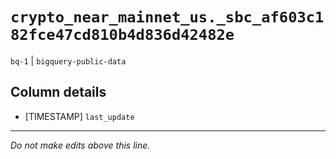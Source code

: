 # `crypto_near_mainnet_us._sbc_af603c182fce47cd810b4d836d42482e`
`bq-1` | `bigquery-public-data`

## Column details
* [TIMESTAMP] `last_update`

-------------------------------------------------------------------------------
*Do not make edits above this line.*
